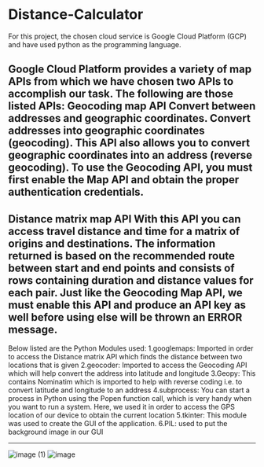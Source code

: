 # Distance-Calculator
For this project, the chosen cloud service is Google Cloud Platform (GCP) and have used python as the programming language.

Google Cloud Platform provides a variety of map APIs from which we have chosen two APIs to accomplish our task. 
The following are those listed APIs:
Geocoding map API
Convert between addresses and geographic coordinates.
Convert addresses into geographic coordinates (geocoding). 
This API also allows you to convert geographic coordinates into an address (reverse geocoding).
To use the Geocoding API, you must first enable the Map API and obtain the proper authentication credentials. 
------------------------------
Distance matrix map API
With this API you can access travel distance and time for a matrix of origins and destinations.
The information returned is based on the recommended route between start and end points and consists of rows containing duration and distance values for each pair.
Just like the Geocoding Map API, we must enable this API and produce an API key as well before using else will be thrown an ERROR message.
------------------------------

Below listed are the Python Modules used: 
1.googlemaps: Imported in order to access the Distance matrix API which finds the distance between two locations that is given
2.geocoder: Imported to access the Geocoding API which will help convert the address into latitude and longitude 
3.Geopy: This contains Nominatim which is imported to help with reverse coding i.e. to convert latitude and longitude to an address
4.subprocess: You can start a process in Python using the Popen function call, which is very handy when you want to run a system. Here, we used it in order to access the GPS location of our device to obtain the current location
5.tkinter: This module was used to create the GUI of the application.
6.PIL: used to put the background image in our GUI   

--------------------------------
![image (1)](https://user-images.githubusercontent.com/57403205/87416510-6ecb6a80-c5ec-11ea-81e0-7091e95c6a1a.png)
![image](https://user-images.githubusercontent.com/57403205/87416519-712dc480-c5ec-11ea-9761-da6da3a8066d.png)


